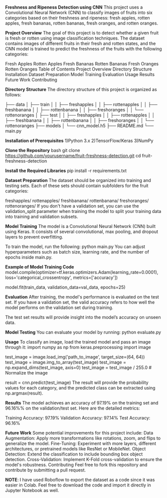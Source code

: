 **Freshness and Ripeness Detection using CNN**
This project uses a Convolutional Neural Network (CNN) to classify images of fruits into six categories based on their freshness and ripeness: fresh apples, rotten apples, fresh bananas, rotten bananas, fresh oranges, and rotten oranges.

**Project Overview**
The goal of this project is to detect whether a given fruit is fresh or rotten using image classification techniques. The dataset contains images of different fruits in their fresh and rotten states, and the CNN model is trained to predict the freshness of the fruits with the following categories:

Fresh Apples
Rotten Apples
Fresh Bananas
Rotten Bananas
Fresh Oranges
Rotten Oranges
Table of Contents
Project Overview
Directory Structure
Installation
Dataset Preparation
Model Training
Evaluation
Usage
Results
Future Work
Contributing

**Directory Structure**
The directory structure of this project is organized as follows:

├── data
│   ├── train
│   │   ├── freshapples
│   │   ├── rottenapples
│   │   ├── freshbanana
│   │   ├── rottenbanana
│   │   ├── freshoranges
│   │   └── rottenoranges
│   ├── test
│   │   ├── freshapples
│   │   ├── rottenapples
│   │   ├── freshbanana
│   │   ├── rottenbanana
│   │   ├── freshoranges
│   │   └── rottenoranges
├── models
│   └── cnn_model.h5
├── README.md
└── main.py

**Installation of Prerequisites**
1)Python 3.x
2)TensorFlow/Keras
3)NumPy

**Clone the Repository**
bash
git clone https://github.com/yourusername/fruit-freshness-detection.git
cd fruit-freshness-detection

**Install the Required Libraries**
pip install -r requirements.txt

**Dataset Preparation**
The dataset should be organized into training and testing sets. Each of these sets should contain subfolders for the fruit categories:

freshapples/
rottenapples/
freshbanana/
rottenbanana/
freshoranges/
rottenoranges/
If you don't have a validation set, you can use the validation_split parameter when training the model to split your training data into training and validation subsets.

**Model Training**
The model is a Convolutional Neural Network (CNN) built using Keras. It consists of several convolutional, max pooling, and dropout layers to prevent overfitting.

To train the model, run the following:
python main.py
You can adjust hyperparameters such as batch size, learning rate, and the number of epochs inside main.py.

**Example of Model Training Code**
model.compile(optimizer=tf.keras.optimizers.Adam(learning_rate=0.0001), 
              loss='categorical_crossentropy', 
              metrics=['accuracy'])

model.fit(train_data, validation_data=val_data, epochs=25)

**Evaluation**
After training, the model's performance is evaluated on the test set. If you have a validation set, the valid accuracy refers to how well the model performs on the validation set during training.

The test set results will provide insight into the model’s accuracy on unseen data.

**Model Testing**
You can evaluate your model by running:
python evaluate.py

**Usage**
To classify an image, load the trained model and pass an image through it:
import numpy as np
from keras.preprocessing import image

test_image = image.load_img('path_to_image', target_size=(64, 64))
test_image = image.img_to_array(test_image)
test_image = np.expand_dims(test_image, axis=0)
test_image = test_image / 255.0  # Normalize the image

result = cnn.predict(test_image)
The result will provide the probability values for each category, and the predicted class can be extracted using np.argmax(result).

**Results**
The model achieves an accuracy of 97.19% on the training set and 96.16%% on the validation/test set. Here are the detailed metrics:

Training Accuracy: 97.19%
Validation Accuracy: 97.14%
Test Accuracy: 96.16%

**Future Work**
Some potential improvements for this project include:
Data Augmentation: Apply more transformations like rotations, zoom, and flips to generalize the model.
Fine-Tuning: Experiment with more layers, different architectures, or pretrained models like ResNet or MobileNet.
Object Detection: Extend the classification to include bounding box object detection.
Cross-Validation: Implement K-Fold cross-validation to ensure the model's robustness.
Contributing
Feel free to fork this repository and contribute by submitting a pull request.

**NOTE**: I have used Roboflow to export the dataset as a code since it was easier in Colab. Feel free to download the code and import it directly in Jupyter Notebook as well.
